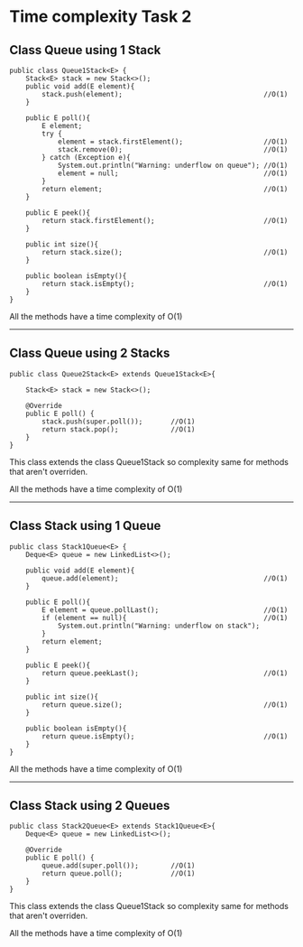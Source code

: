 # Time complexity Task 2

## Class Queue using 1 Stack

    public class Queue1Stack<E> {
        Stack<E> stack = new Stack<>();
        public void add(E element){
            stack.push(element);                                   //O(1)
        }
    
        public E poll(){
            E element;
            try {
                element = stack.firstElement();                    //O(1)
                stack.remove(0);                                   //O(1)
            } catch (Exception e){
                System.out.println("Warning: underflow on queue"); //O(1)
                element = null;                                    //O(1)
            }
            return element;                                        //O(1)
        }
    
        public E peek(){
            return stack.firstElement();                           //O(1)
        }
    
        public int size(){
            return stack.size();                                   //O(1)
        }
    
        public boolean isEmpty(){
            return stack.isEmpty();                                //O(1)
        }
    }

All the methods have a time complexity of O(1)

---

## Class Queue using 2 Stacks

    public class Queue2Stack<E> extends Queue1Stack<E>{
    
        Stack<E> stack = new Stack<>();
    
        @Override
        public E poll() {
            stack.push(super.poll());       //O(1)
            return stack.pop();             //O(1)
        }
    }

This class extends the class Queue1Stack so complexity same for methods that aren't overriden.

All the methods have a time complexity of O(1)

---

## Class Stack using 1 Queue

    public class Stack1Queue<E> {
        Deque<E> queue = new LinkedList<>();
    
        public void add(E element){
            queue.add(element);                                    //O(1)
        }
    
        public E poll(){
            E element = queue.pollLast();                          //O(1)
            if (element == null){                                  //O(1)
                System.out.println("Warning: underflow on stack");
            }
            return element;
        }
    
        public E peek(){
            return queue.peekLast();                               //O(1)
        }
    
        public int size(){
            return queue.size();                                   //O(1)
        }
    
        public boolean isEmpty(){
            return queue.isEmpty();                                //O(1)
        }
    }

All the methods have a time complexity of O(1)

---

## Class Stack using 2 Queues

    public class Stack2Queue<E> extends Stack1Queue<E>{
        Deque<E> queue = new LinkedList<>();
    
        @Override
        public E poll() {
            queue.add(super.poll());        //O(1)
            return queue.poll();            //O(1)
        }
    }

This class extends the class Queue1Stack so complexity same for methods that aren't overriden.

All the methods have a time complexity of O(1)
